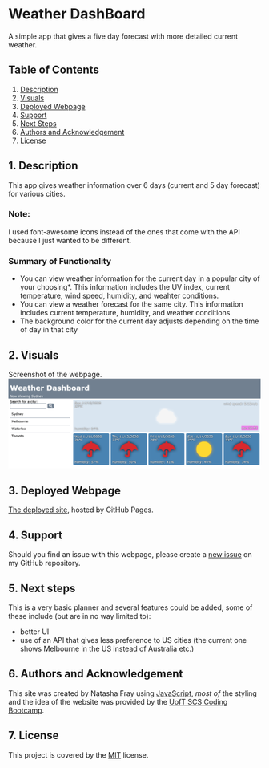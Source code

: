 # Weather DashBoard
A simple app that gives a five day forecast with more detailed current weather.

## Table of Contents
1. [ Description ](#desc)
2. [ Visuals ](#visuals)
3. [ Deployed Webpage ](#deployed)
4. [ Support ](#support)
5. [ Next Steps ](#next_steps)
6. [ Authors and Acknowledgement ](#acknowledge)
7. [ License ](#license)

<a name="desc"></a>
## 1. Description
This app gives weather information over 6 days (current and 5 day forecast) for various cities.

### Note:
I used font-awesome icons instead of the ones that come with the API because I just wanted to be different.

### Summary of Functionality

* You can view weather information for the current day in a popular city of your choosing*. This information includes the UV index, current temperature, wind speed, humidity, and weahter conditions.
* You can view a weather forecast for the same city. This information includes current temperature, humidity, and weather conditions
* The background color for the current day adjusts depending on the time of day in that city

<a name="visuals"></a>
## 2. Visuals
Screenshot of the webpage.
![Screenshot of webpage](screenshot.png)

<a name="deployed"></a>
## 3. Deployed Webpage
[The deployed site](https://tasha876.github.io/Weather-Dashboard/), hosted by GitHub Pages.

<a name="support"></a>
## 4. Support
Should you find an issue with this webpage, please create a [new issue](https://github.com/Tasha876/Weather-Dashboard/issues/new/choose) on my GitHub repository.

<a name="next_steps"></a>
## 5. Next steps
This is a very basic planner and several features could be added, some of these include (but are in no way limited to):
- better UI
- use of an API that gives less preference to US cities (the current one shows Melbourne in the US instead of Australia etc.)

<a name="acknowledge"></a>
## 6. Authors and Acknowledgement
This site was created by Natasha Fray using [JavaScript](https://www.javascript.com/), *most of* the styling and the idea of the website was provided by the [UofT SCS Coding Bootcamp](https://bootcamp.learn.utoronto.ca/).

<a name="license"></a>
## 7. License
This project is covered by the [MIT](LICENSE) license.

